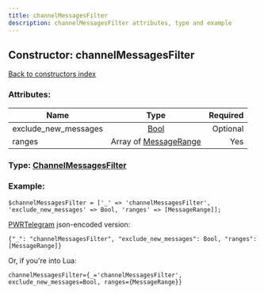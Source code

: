 ```yaml
---
title: channelMessagesFilter
description: channelMessagesFilter attributes, type and example
---
```

## Constructor: channelMessagesFilter  
[Back to constructors index](index.md)



### Attributes:

| Name     |    Type       | Required |
|----------|:-------------:|---------:|
|exclude\_new\_messages|[Bool](../types/Bool.md) | Optional|
|ranges|Array of [MessageRange](../types/MessageRange.md) | Yes|



### Type: [ChannelMessagesFilter](../types/ChannelMessagesFilter.md)


### Example:

```
$channelMessagesFilter = ['_' => 'channelMessagesFilter', 'exclude_new_messages' => Bool, 'ranges' => [MessageRange]];
```  

[PWRTelegram](https://pwrtelegram.xyz) json-encoded version:

```
{"_": "channelMessagesFilter", "exclude_new_messages": Bool, "ranges": [MessageRange]}
```


Or, if you're into Lua:  


```
channelMessagesFilter={_='channelMessagesFilter', exclude_new_messages=Bool, ranges={MessageRange}}

```


